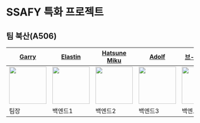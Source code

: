 # SSAFY 특화 프로젝트
## 팀 북산(A506)


| <a href="https://github.com/gegurakzi">Garry</a> | <a href="https://github.com/junho-jung"> Elastin </a> | <a href="https://github.com/dsrla123"> Hatsune Miku </a> | <a href="https://github.com/scv74502"> Adolf </a> | <a href="https://github.com/ingkoon">브-루 스-타</a> | <a href="https://github.com/kty226">Biden</a> |
| ----------------------------------------------------------------------------- | -------------------------------------------------- | ----------------------------------------------- | ----------------------------------------------- | ----------------------------------------------- | ----------------------------------------------- |
| <a href="https://github.com/gegurakzi"><img src="https://user-images.githubusercontent.com/59018852/223937302-111ed54c-6337-4383-8a66-30c20d7a3cb2.png" width=100/></a> | <a href="https://github.com/junho-jung"> <img src="https://user-images.githubusercontent.com/59018852/223937570-00682310-bc9d-4129-ba48-595c3bd8c9f6.png" width=100 height = 100/></a>| <a href="https://github.com/dsrla123"><img src="https://user-images.githubusercontent.com/59018852/223937855-cd7ac10e-6e32-4e60-bc62-7845fa595619.png" width=100 height = 100/></a> | <a href="https://github.com/scv74502"><img src="https://user-images.githubusercontent.com/59018852/223938022-a2b5e76f-c580-4b7d-bac4-37ae36e264be.png" width=100 height = 100/></a> | <a href="https://github.com/ingkoon"><img src="https://user-images.githubusercontent.com/59018852/223937096-a47a6d66-c031-43de-b120-120f5dcda180.png" width=100 height = 100/></a> | <a href="https://github.com/kty226"><img src="https://user-images.githubusercontent.com/59018852/223938181-fa73dda6-92a6-4247-8a33-c9dd90bd8335.png" width=100 height = 100/></a> |
|   팀장   |  백엔드1   |   백엔드2   |   백엔드3   | 백엔드4   | 백엔드5   |
